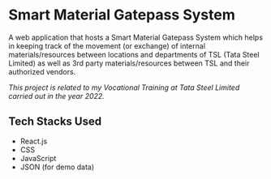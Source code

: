 # Smart Material Gatepass System

A web application that hosts a Smart Material Gatepass System which helps in keeping track of the movement (or exchange) of internal materials/resources between locations and departments of TSL (Tata Steel Limited) as well as 3rd party materials/resources between TSL and their authorized vendors. 

<i>This project is related to my Vocational Training at Tata Steel Limited carried out in the year 2022.</i>

## Tech Stacks Used

- React.js
- CSS
- JavaScript
- JSON (for demo data)

